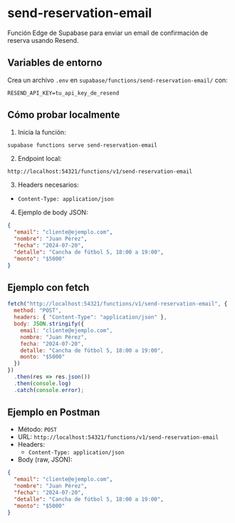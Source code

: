 # send-reservation-email

Función Edge de Supabase para enviar un email de confirmación de reserva usando Resend.

## Variables de entorno

Crea un archivo `.env` en `supabase/functions/send-reservation-email/` con:

```
RESEND_API_KEY=tu_api_key_de_resend
```

## Cómo probar localmente

1. Inicia la función:

```sh
supabase functions serve send-reservation-email
```

2. Endpoint local:

```
http://localhost:54321/functions/v1/send-reservation-email
```

3. Headers necesarios:
- `Content-Type: application/json`

4. Ejemplo de body JSON:

```json
{
  "email": "cliente@ejemplo.com",
  "nombre": "Juan Pérez",
  "fecha": "2024-07-20",
  "detalle": "Cancha de fútbol 5, 18:00 a 19:00",
  "monto": "$5000"
}
```

## Ejemplo con fetch

```js
fetch("http://localhost:54321/functions/v1/send-reservation-email", {
  method: "POST",
  headers: { "Content-Type": "application/json" },
  body: JSON.stringify({
    email: "cliente@ejemplo.com",
    nombre: "Juan Pérez",
    fecha: "2024-07-20",
    detalle: "Cancha de fútbol 5, 18:00 a 19:00",
    monto: "$5000"
  })
})
  .then(res => res.json())
  .then(console.log)
  .catch(console.error);
```

## Ejemplo en Postman
- Método: `POST`
- URL: `http://localhost:54321/functions/v1/send-reservation-email`
- Headers:
  - `Content-Type: application/json`
- Body (raw, JSON):

```json
{
  "email": "cliente@ejemplo.com",
  "nombre": "Juan Pérez",
  "fecha": "2024-07-20",
  "detalle": "Cancha de fútbol 5, 18:00 a 19:00",
  "monto": "$5000"
}
``` 